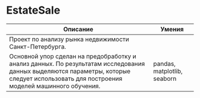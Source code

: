 # EstateSale

| Описание | Умения |
| --- | --- |
| Проект по анализу рынка недвижимости Санкт-Петербурга.
Основной упор сделан на предобработку и анализ данных. По результатам исследования данных выделяются параметры, которые следует использовать для построения моделей машинного обучения.| pandas, matplotlib, seaborn |
